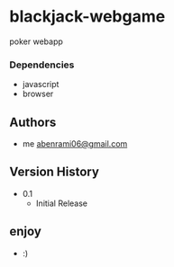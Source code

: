 # blackjack-webgame

poker webapp

### Dependencies

* javascript 
* browser

## Authors

* me
 abenrami06@gmail.com

## Version History

* 0.1
    * Initial Release

## enjoy
 
 * :)

